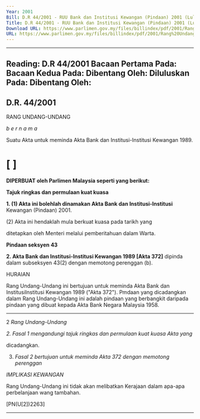 ```yaml
---
Year: 2001
Bill: D.R 44/2001 - RUU Bank dan Institusi Kewangan (Pindaan) 2001 (Lulus)
Title: D.R 44/2001 - RUU Bank dan Institusi Kewangan (Pindaan) 2001 (Lulus)
Download URL: https://www.parlimen.gov.my/files/billindex/pdf/2001/Rang%20Undang-Undang%20DR%2044.pdf
URL: https://www.parlimen.gov.my/files/billindex/pdf/2001/Rang%20Undang-Undang%20DR%2044.pdf
---
```

---
Reading:
D.R 44/2001
Bacaan Pertama Pada:
Bacaan Kedua Pada:
Dibentang Oleh:
Diluluskan Pada:
Dibentang Oleh:
---

## D.R. 44/2001

RANG UNDANG-UNDANG

_b e r n a m a_

Suatu Akta untuk meminda Akta Bank dan Institusi-Institusi
Kewangan 1989.

# [ ]

**DIPERBUAT oleh Parlimen Malaysia seperti yang berikut:**

**Tajuk ringkas dan permulaan kuat kuasa**

**1. (1) Akta ini bolehlah dinamakan Akta Bank dan Institusi-Institusi**
Kewangan (Pindaan) 2001.

(2) Akta ini hendaklah mula berkuat kuasa pada tarikh yang

ditetapkan oleh Menteri melalui pemberitahuan dalam Warta.

**Pindaan seksyen 43**

**2. Akta Bank dan Institusi-Institusi Kewangan 1989 [Akta 372]**
dipinda dalam subseksyen 43(2) dengan memotong perenggan (b).

HURAIAN

Rang Undang-Undang ini bertujuan untuk meminda Akta Bank dan InstitusiInstitusi Kewangan 1989 ("Akta 372"). Pmdaan yang dicadangkan dalam Rang
Undang-Undang ini adalah pindaan yang berbangkit daripada pindaan yang
dibuat kepada Akta Bank Negara Malaysia 1958.


-----

2 _Rang Undang-Undang_

_2._ _Fasal 1 mengandungi tajuk ringkas dan permulaan kuat kuasa Akta yang_

dicadangkan.

3. _Fasal 2 bertujuan untuk meminda Akta 372 dengan memotong perenggan_

_IMPLIKASI_ _KEWANGAN_


Rang Undang-Undang ini tidak akan melibatkan Kerajaan dalam apa-apa
perbelanjaan wang tambahan.

[PN(U[2])2263]


-----

